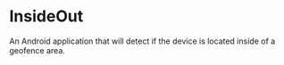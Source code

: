 # InsideOut
An Android application that will detect if the device is located inside of a geofence area.
